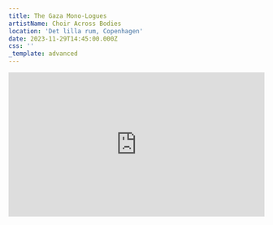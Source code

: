 ```yaml
---
title: The Gaza Mono-Logues
artistName: Choir Across Bodies
location: 'Det lilla rum, Copenhagen'
date: 2023-11-29T14:45:00.000Z
css: ''
_template: advanced
---
```


<html>
<div style="padding:56.25% 0 0 0;position:relative;"><a href="https://www.gazamonologues.com/copy-of-team"><iframe src="https://player.vimeo.com/video/889743800?badge=0&amp;autopause=0&amp;quality_selector=1&amp;player_id=0&amp;app_id=58479" frameborder="0" allow="autoplay; fullscreen; picture-in-picture" style="position:absolute;top:0;left:0;width:100%;height:100%;" title="The Gaza Mono-Logues at Det lilla rum - 29-11-23"></iframe></a></div><script src="https://player.vimeo.com/api/player.js"></script>
</html>
